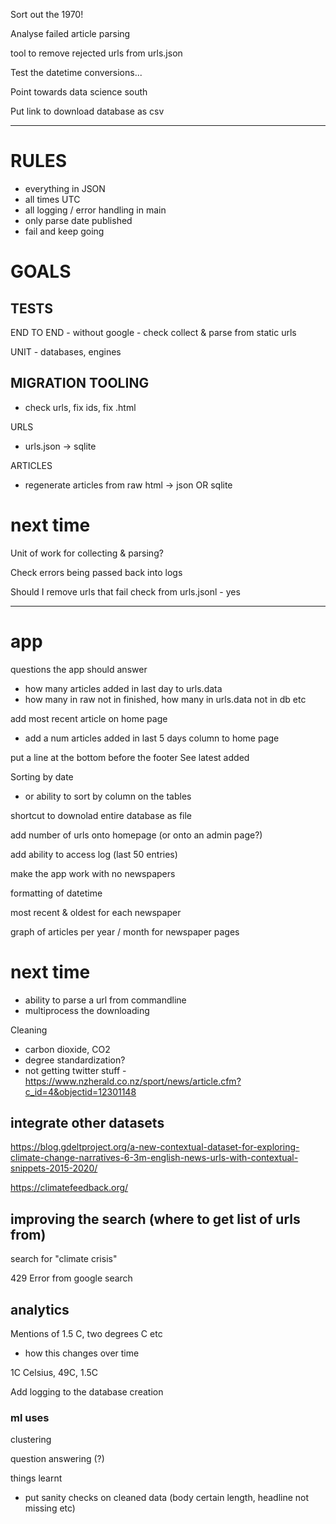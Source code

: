 Sort out the 1970!

Analyse failed article parsing

tool to remove rejected urls from urls.json

Test the datetime conversions...

Point towards data science south

Put link to download database as csv

---

# RULES

- everything in JSON
- all times UTC
- all logging / error handling in main
- only parse date published
- fail and keep going

# GOALS

## TESTS

END TO END - without google - check collect & parse from static urls

UNIT - databases, engines

## MIGRATION TOOLING

- check urls, fix ids, fix .html

URLS
- urls.json -> sqlite

ARTICLES
- regenerate articles from raw html -> json OR sqlite

# next time

Unit of work for collecting & parsing?

Check errors being passed back into logs

Should I remove urls that fail check from urls.jsonl - yes

---

# app
questions the app should answer
- how many articles added in last day to urls.data
- how many in raw not in finished, how many in urls.data not in db etc

add most recent article on home page
- add a num articles added in last 5 days column to home page

put a line at the bottom before the footer
See latest added

Sorting by date
- or ability to sort by column on the tables

shortcut to downolad entire database as file

add number of urls onto homepage (or onto an admin page?)

add ability to access log (last 50 entries)

make the app work with no newspapers

formatting of datetime

most recent & oldest for each newspaper

graph of articles per year / month for newspaper pages



# next time

- ability to parse a url from commandline 
- multiprocess the downloading

Cleaning
- carbon dioxide, CO2
- degree standardization?
- not getting twitter stuff - https://www.nzherald.co.nz/sport/news/article.cfm?c_id=4&objectid=12301148

## integrate other datasets

https://blog.gdeltproject.org/a-new-contextual-dataset-for-exploring-climate-change-narratives-6-3m-english-news-urls-with-contextual-snippets-2015-2020/

https://climatefeedback.org/

## improving the search (where to get list of urls from)

search for "climate crisis"

429 Error from google search


## analytics

Mentions of 1.5 C, two degrees C etc
- how this changes over time

1C Celsius, 49C, 1.5C

Add logging to the database creation

### ml uses

clustering

question answering (?)

things learnt
- put sanity checks on cleaned data (body certain length, headline not missing etc)

